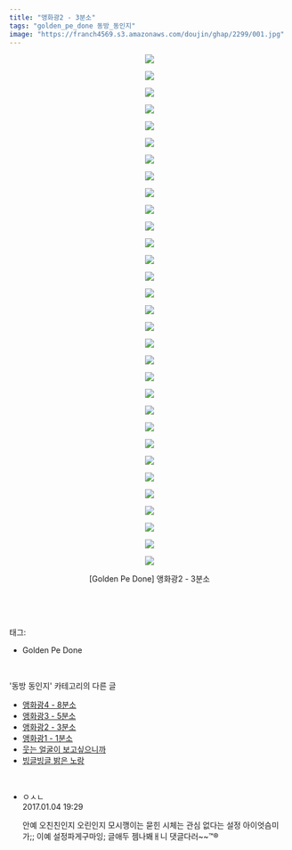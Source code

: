 ```yaml
---
title: "앵화광2 - 3분소"
tags: "golden_pe_done 동방_동인지"
image: "https://franch4569.s3.amazonaws.com/doujin/ghap/2299/001.jpg"
---
```

<div class="article">
<p style="text-align: center; clear: none; float: none;"><img src="{{ site.imgserver2 }}/ghap/2299/001.jpg"/></p>
<p style="text-align: center; clear: none; float: none;"><img src="{{ site.imgserver2 }}/ghap/2299/002.jpg"/></p>
<p style="text-align: center; clear: none; float: none;"><img src="{{ site.imgserver2 }}/ghap/2299/003.jpg"/></p>
<p style="text-align: center; clear: none; float: none;"><img src="{{ site.imgserver2 }}/ghap/2299/004.jpg"/></p>
<p style="text-align: center; clear: none; float: none;"><img src="{{ site.imgserver2 }}/ghap/2299/005.jpg"/></p>
<p style="text-align: center; clear: none; float: none;"><img src="{{ site.imgserver2 }}/ghap/2299/006.jpg"/></p>
<p style="text-align: center; clear: none; float: none;"><img src="{{ site.imgserver2 }}/ghap/2299/007.jpg"/></p>
<p style="text-align: center; clear: none; float: none;"><img src="{{ site.imgserver2 }}/ghap/2299/008.jpg"/></p>
<p style="text-align: center; clear: none; float: none;"><img src="{{ site.imgserver2 }}/ghap/2299/009.jpg"/></p>
<p style="text-align: center; clear: none; float: none;"><img src="{{ site.imgserver2 }}/ghap/2299/010.jpg"/></p>
<p style="text-align: center; clear: none; float: none;"><img src="{{ site.imgserver2 }}/ghap/2299/011.jpg"/></p>
<p style="text-align: center; clear: none; float: none;"><img src="{{ site.imgserver2 }}/ghap/2299/012.jpg"/></p>
<p style="text-align: center; clear: none; float: none;"><img src="{{ site.imgserver2 }}/ghap/2299/013.jpg"/></p>
<p style="text-align: center; clear: none; float: none;"><img src="{{ site.imgserver2 }}/ghap/2299/014.jpg"/></p>
<p style="text-align: center; clear: none; float: none;"><img src="{{ site.imgserver2 }}/ghap/2299/015.jpg"/></p>
<p style="text-align: center; clear: none; float: none;"><img src="{{ site.imgserver2 }}/ghap/2299/016.jpg"/></p>
<p style="text-align: center; clear: none; float: none;"><img src="{{ site.imgserver2 }}/ghap/2299/017.jpg"/></p>
<p style="text-align: center; clear: none; float: none;"><img src="{{ site.imgserver2 }}/ghap/2299/018.jpg"/></p>
<p style="text-align: center; clear: none; float: none;"><img src="{{ site.imgserver2 }}/ghap/2299/019.jpg"/></p>
<p style="text-align: center; clear: none; float: none;"><img src="{{ site.imgserver2 }}/ghap/2299/020.jpg"/></p>
<p style="text-align: center; clear: none; float: none;"><img src="{{ site.imgserver2 }}/ghap/2299/021.jpg"/></p>
<p style="text-align: center; clear: none; float: none;"><img src="{{ site.imgserver2 }}/ghap/2299/022.jpg"/></p>
<p style="text-align: center; clear: none; float: none;"><img src="{{ site.imgserver2 }}/ghap/2299/023.jpg"/></p>
<p style="text-align: center; clear: none; float: none;"><img src="{{ site.imgserver2 }}/ghap/2299/024.jpg"/></p>
<p style="text-align: center; clear: none; float: none;"><img src="{{ site.imgserver2 }}/ghap/2299/025.jpg"/></p>
<p style="text-align: center; clear: none; float: none;"><img src="{{ site.imgserver2 }}/ghap/2299/026.jpg"/></p>
<p style="text-align: center; clear: none; float: none;"><img src="{{ site.imgserver2 }}/ghap/2299/027.jpg"/></p>
<p style="text-align: center; clear: none; float: none;"><img src="{{ site.imgserver2 }}/ghap/2299/028.jpg"/></p>
<p style="text-align: center; clear: none; float: none;"><img src="{{ site.imgserver2 }}/ghap/2299/029.jpg"/></p>
<p style="text-align: center; clear: none; float: none;"><img src="{{ site.imgserver2 }}/ghap/2299/030.jpg"/></p>
<p style="text-align: center; clear: none; float: none;"><img src="{{ site.imgserver2 }}/ghap/2299/031.jpg"/></p>
<p style="text-align: center; clear: none; float: none;">[Golden Pe Done] 앵화광2 - 3분소</p>
<p><br/></p>
</div><br/>
<div class="tagTrail">
<p>태그: </p>
<ul>
<li>Golden Pe Done</li>
</ul>
</div><br/>
<div class="another">
<p>'동방 동인지' 카테고리의 다른 글</p>
<ul>
<li><a href="/ghap_2301">앵화광4 - 8분소</a></li>
<li><a href="/ghap_2300">앵화광3 - 5분소</a></li>
<li><a href="/ghap_2299">앵화광2 - 3분소</a></li>
<li><a href="/ghap_2298">앵화광1 - 1분소</a></li>
<li><a href="/ghap_2297">웃는 얼굴이 보고싶으니까</a></li>
<li><a href="/ghap_2296">빙글빙글 밝은 노랑</a></li>
</ul>
</div><br/>
<div class="cb_module cb_fluid">
<div class="cb_wrt cb_profile">
<div class="comment">
<ul>
<li class="cb_thumb_off" id="comment14883143">
<div class="cb_comment_area">
<div class="cb_info_area">
<div class="cb_section">
<span class="cb_nick_name">ㅇㅅㄴ</span>
</div>
<div class="cb_section">
<span class="cb_date">2017.01.04 19:29 </span>
</div>
</div>
<div class="cb_dsc_comment">
<p class="cb_dsc">
											안예 오친친인지 오린인지 모시깽이는 묻힌 시체는 관심 없다는 설정 아이엇슴미가;; 이예 설정파게구마잉; 글애두 젬나봬ㅐ니 댓글다러~~™®
										</p>
</div>
</div></li>
</ul>
</div>
</div><!-- commentList close -->
</div><br/>
